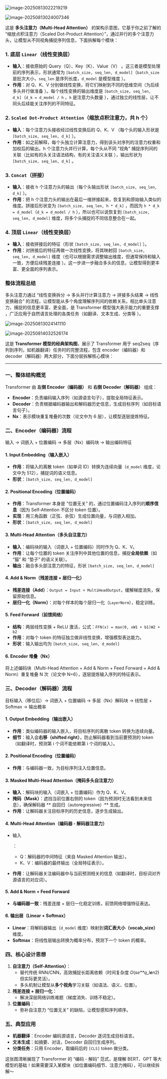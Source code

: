 ![image-20250813022219219](C:\Users\oyaZXL\AppData\Roaming\Typora\typora-user-images\image-20250813022219219.png)









![image-20250813024007346](C:\Users\oyaZXL\AppData\Roaming\Typora\typora-user-images\image-20250813024007346.png)



这是 **多头注意力（Multi-Head Attention）** 的架构示意图，它基于你之前了解的 “缩放点积注意力（Scaled Dot-Product Attention）”，通过并行的多个注意力头，让模型从不同视角捕捉序列信息，下面拆解每个模块：

### 1. 底层 `Linear`（线性变换层）

- **输入**：接收原始的 Query（Q）、Key（K）、Value（V） 。这三者是模型处理前的序列表示，形状通常为 `[batch_size, seq_len, d_model]`（`batch_size` 是批次大小，`seq_len` 是序列长度，`d_model` 是模型维度 ）。
- **作用**：对 Q、K、V 分别做线性变换，将它们映射到不同的低维空间（为后续多头并行做准备 ）。每个线性变换的输出维度是 `[batch_size, seq_len, d_k]`（`d_k = d_model / h` ，`h` 是注意力头数量 ），通过独立的线性层，让不同头后续能关注序列的不同特征。

### 2. `Scaled Dot-Product Attention`（缩放点积注意力，共 h 个）

- **输入**：每个注意力头接收经过线性变换后的 Q、K、V （每个头的输入形状是 `[batch_size, seq_len, d_k]` ）。
- **作用**：如之前解释，每个头独立计算注意力，得到该头对序列的注意力权重和加权后的输出。h 个注意力头并行计算，每个头从不同 “视角” 捕捉序列间的关联（比如有的头关注语法结构，有的关注语义关联 ），输出形状为 `[batch_size, seq_len, d_k]` 。

### 3. `Concat`（拼接）

- **输入**：接收 h 个注意力头的输出（每个头输出形状 `[batch_size, seq_len, d_k]` ）。
- **作用**：把 h 个注意力头的输出在最后一维拼接起来，恢复到和原始输入类似的维度。拼接后形状变为 `[batch_size, seq_len, h * d_k]` ，而因为 `h * d_k = d_model`（`d_k = d_model / h` ），所以也可以说恢复到 `[batch_size, seq_len, d_model]` 维度，将多个头捕捉的不同信息整合在一起。

### 4. 顶层 `Linear`（线性变换层）

- **输入**：接收拼接后的特征（形状 `[batch_size, seq_len, d_model]` ）。
- **作用**：对拼接后的特征再做一次线性变换，将其映射回 `[batch_size, seq_len, d_model]` 维度（也可以根据需求调整输出维度，但通常保持和输入一致，方便后续残差连接 ）。这一步进一步融合多头的信息，让模型得到更丰富、更全面的序列表示。

### 整体流程总结

多头注意力通过 “线性变换拆分 → 多头并行计算注意力 → 拼接多头结果 → 线性变换融合” 的流程，让模型能从多个角度理解序列间的依赖关系，相比单头注意力，捕捉的信息更丰富、更全面，是 Transformer 模型强大表示能力的重要支撑 ，广泛应用于自然语言处理的各类任务（如翻译、文本生成、分类等 ）。



![image-20250813024141110](C:\Users\oyaZXL\AppData\Roaming\Typora\typora-user-images\image-20250813024141110.png)

![image-20250814032526174](C:\Users\oyaZXL\AppData\Roaming\Typora\typora-user-images\image-20250814032526174.png)

这是 **Transformer 模型的经典架构图**，展示了 Transformer 用于 seq2seq（序列到序列，如机器翻译）任务时的完整流程，包含 encoder（编码器）和 decoder（解码器）两大部分，下面分层拆解核心模块：

------

### **一、整体结构概览**

Transformer 由 **左侧 Encoder（编码器）** 和 **右侧 Decoder（解码器）** 组成：

- **Encoder**：负责编码输入序列（如源语言句子），提取全局特征表示。
- **Decoder**：负责根据编码器输出和解码器历史信息，生成目标序列（如目标语言句子）。
- **Nx**：表示模块重复堆叠的次数（论文中为 6 层），让模型逐层提炼特征。

### **二、Encoder（编码器）流程**

输入 → 词嵌入 + 位置编码 → 多层（Nx）编码块 → 输出编码特征

#### 1. **Input Embedding（输入嵌入）**

- **作用**：将输入的离散 token（如单词 ID）转换为连续向量（`d_model` 维度，论文中为 512），捕捉词的语义信息。
- **形状**：`[batch_size, seq_len, d_model]`

#### 2. **Positional Encoding（位置编码）**

- **作用**：Transformer 本身是 “位置无关” 的，通过位置编码注入序列的**顺序信息**（因为 Self-Attention 不区分 token 位置）。
- **实现**：用三角函数（正弦、余弦）生成位置向量，与词嵌入相加。
- **形状**：`[batch_size, seq_len, d_model]`

#### 3. **Multi-Head Attention（多头自注意力）**

- **输入**：编码块的输入（词嵌入 + 位置编码）同时作为 Q、K、V。
- **作用**：让每个位置的 token 关注序列中其他位置的信息，捕捉**全局依赖**（如 “猫” 和 “垫子” 的语义关联）。
- **输出**：融合多头部注意力的特征，形状 `[batch_size, seq_len, d_model]`

#### 4. **Add & Norm（残差连接 + 层归一化）**

- **残差连接（Add）**：`Output = Input + MultiHeadOutput`，缓解梯度消失，保留原始信息。
- **层归一化（Norm）**：对每个样本的每个层归一化（`LayerNorm`），稳定训练。

#### 5. **Feed Forward（前馈网络）**

- **结构**：两层线性变换 + ReLU 激活，公式：`FFN(x) = max(0, xW1 + b1)W2 + b2`
- **作用**：对每个 token 的特征独立做非线性变换，增强模型表达能力。
- **形状**：输入输出均为 `[batch_size, seq_len, d_model]`

#### 6. **Encoder 堆叠（Nx）**

将上述编码块（Multi-Head Attention + Add & Norm + Feed Forward + Add & Norm）重复堆叠 N 次（论文中 N=6），逐层提炼输入序列的特征表示。

### **三、Decoder（解码器）流程**

目标输入（移位后）→ 词嵌入 + 位置编码 → 多层（Nx）解码块 → 线性层 + Softmax → 输出概率

#### 1. **Output Embedding（输出嵌入）**

- **作用**：类似编码器的输入嵌入，将目标序列的离散 token 转换为连续向量。
- **细节**：输入会**右移（shifted right）**，防止解码器看到当前要预测的 token（如翻译时，预测第 i 个词不能依赖第 i 个词的输入）。

#### 2. **Positional Encoding（位置编码）**

- **作用**：与编码器一致，为目标序列注入位置信息。

#### 3. **Masked Multi-Head Attention（掩码多头自注意力）**

- **输入**：解码块的输入（词嵌入 + 位置编码）作为 Q、K、V。
- **掩码（Mask）**：遮挡当前位置右侧的 token（因为预测时无法看到未来信息），确保解码器 ** 自回归（autoregressive）** 生成。
- **作用**：让解码器关注目标序列的历史信息，逐步生成输出。

#### 4. **Multi-Head Attention（编码器 - 解码器注意力）**

- 输入

  ：

  - Q：解码器的中间特征（来自 Masked Attention 输出）。
  - K、V：编码器的最终输出（全局特征表示）。

- **作用**：让解码器关注编码器中与当前预测相关的信息（如翻译时，目标词对齐源语言的对应词）。

#### 5. **Add & Norm + Feed Forward**

- **与编码器一致**：残差连接 + 层归一化稳定训练，前馈网络增强特征表达。

#### 6. **输出层（Linear + Softmax）**

- **Linear**：将解码器输出（`d_model` 维度）映射到**词汇表大小（vocab_size）** 维度。
- **Softmax**：将线性层输出转换为概率分布，预测下一个 token 的概率。

### **四、核心设计思想**

1. **自注意力（Self-Attention）**：
   - 替代传统 RNN/CNN，高效捕捉长距离依赖（时间复杂度 *O*(*se**q*_*l**e**n*2) 但实际更灵活）。
   - 多头机制让模型从**多个视角**学习关联（如语法、语义、位置）。
2. **残差连接 + 层归一化**：
   - 解决深层网络训练难题（梯度消失、训练不稳定）。
3. **位置编码**：
   - 弥补自注意力 “位置无关” 的缺陷，让模型感知序列顺序。

### **五、典型应用**

- **机器翻译**：Encoder 编码源语言，Decoder 逐词生成目标语言。
- **文本生成**：如摘要、对话，Decoder 自回归生成序列。
- **分类任务**：只用 Encoder，取编码后的 `[CLS]` token 做分类。

这张图清晰展现了 Transformer 的 “编码 - 解码” 范式，是理解 BERT、GPT 等大模型的基础！如果需要深入某模块（如位置编码细节、注意力掩码），可以继续拆解～